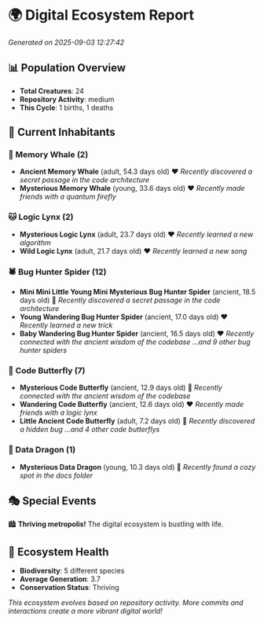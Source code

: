 # 🌍 Digital Ecosystem Report
*Generated on 2025-09-03 12:27:42*

## 📊 Population Overview
- **Total Creatures**: 24
- **Repository Activity**: medium
- **This Cycle**: 1 births, 1 deaths

## 👥 Current Inhabitants

### 🐋 Memory Whale (2)
- **Ancient Memory Whale** (adult, 54.3 days old) ❤️
  *Recently discovered a secret passage in the code architecture*
- **Mysterious Memory Whale** (young, 33.6 days old) ❤️
  *Recently made friends with a quantum firefly*

### 🐱 Logic Lynx (2)
- **Mysterious Logic Lynx** (adult, 23.7 days old) ❤️
  *Recently learned a new algorithm*
- **Wild Logic Lynx** (adult, 21.7 days old) ❤️
  *Recently learned a new song*

### 🕷️ Bug Hunter Spider (12)
- **Mini Mini Little Young Mini Mysterious Bug Hunter Spider** (ancient, 18.5 days old) 💛
  *Recently discovered a secret passage in the code architecture*
- **Young Wandering Bug Hunter Spider** (ancient, 17.0 days old) ❤️
  *Recently learned a new trick*
- **Baby Wandering Bug Hunter Spider** (ancient, 16.5 days old) ❤️
  *Recently connected with the ancient wisdom of the codebase*
  *...and 9 other bug hunter spiders*

### 🦋 Code Butterfly (7)
- **Mysterious Code Butterfly** (ancient, 12.9 days old) 💛
  *Recently connected with the ancient wisdom of the codebase*
- **Wandering Code Butterfly** (ancient, 12.6 days old) ❤️
  *Recently made friends with a logic lynx*
- **Little Ancient Code Butterfly** (adult, 7.2 days old) 💛
  *Recently discovered a hidden bug*
  *...and 4 other code butterflys*

### 🐉 Data Dragon (1)
- **Mysterious Data Dragon** (young, 10.3 days old) 💛
  *Recently found a cozy spot in the docs folder*

## 🎭 Special Events

🏙️ **Thriving metropolis!** The digital ecosystem is bustling with life.

## 🔬 Ecosystem Health
- **Biodiversity**: 5 different species
- **Average Generation**: 3.7
- **Conservation Status**: Thriving

*This ecosystem evolves based on repository activity. More commits and interactions create a more vibrant digital world!*